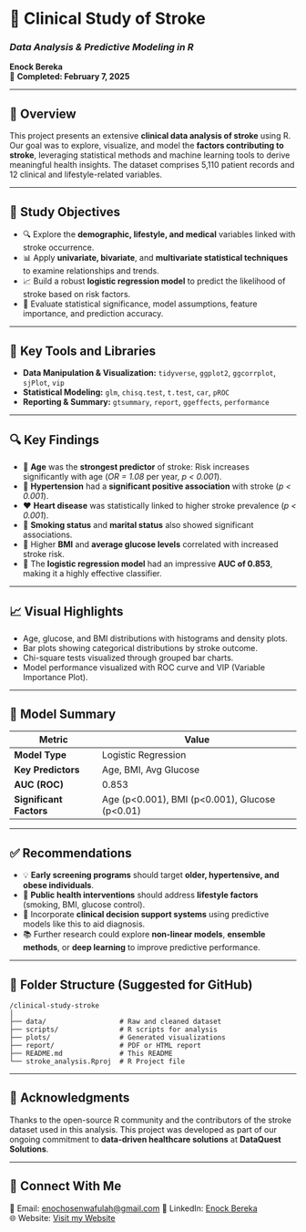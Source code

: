 
# 🧠 Clinical Study of Stroke  
### _Data Analysis & Predictive Modeling in R_  
**Enock Bereka**  
📅 **Completed: February 7, 2025**

---

## 📌 Overview

This project presents an extensive **clinical data analysis of stroke** using R. Our goal was to explore, visualize, and model the **factors contributing to stroke**, leveraging statistical methods and machine learning tools to derive meaningful health insights. The dataset comprises 5,110 patient records and 12 clinical and lifestyle-related variables.

---

## 🎯 Study Objectives

- 🔍 Explore the **demographic, lifestyle, and medical** variables linked with stroke occurrence.
- 📊 Apply **univariate, bivariate**, and **multivariate statistical techniques** to examine relationships and trends.
- 📈 Build a robust **logistic regression model** to predict the likelihood of stroke based on risk factors.
- 🧪 Evaluate statistical significance, model assumptions, feature importance, and prediction accuracy.

---

## 🧪 Key Tools and Libraries

- **Data Manipulation & Visualization:** `tidyverse`, `ggplot2`, `ggcorrplot`, `sjPlot`, `vip`
- **Statistical Modeling:** `glm`, `chisq.test`, `t.test`, `car`, `pROC`
- **Reporting & Summary:** `gtsummary`, `report`, `ggeffects`, `performance`

---

## 🔍 Key Findings

- 👵 **Age** was the **strongest predictor** of stroke: Risk increases significantly with age (_OR = 1.08_ per year, _p < 0.001_).
- 💉 **Hypertension** had a **significant positive association** with stroke (_p < 0.001_).
- ❤️ **Heart disease** was statistically linked to higher stroke prevalence (_p < 0.001_).
- 🚬 **Smoking status** and **marital status** also showed significant associations.
- 💊 Higher **BMI** and **average glucose levels** correlated with increased stroke risk.
- 🧠 The **logistic regression model** had an impressive **AUC of 0.853**, making it a highly effective classifier.

---

## 📈 Visual Highlights

- Age, glucose, and BMI distributions with histograms and density plots.
- Bar plots showing categorical distributions by stroke outcome.
- Chi-square tests visualized through grouped bar charts.
- Model performance visualized with ROC curve and VIP (Variable Importance Plot).

---

## 🤖 Model Summary

| Metric                  | Value          |
|------------------------|----------------|
| **Model Type**         | Logistic Regression |
| **Key Predictors**     | Age, BMI, Avg Glucose |
| **AUC (ROC)**          | 0.853 |
| **Significant Factors**| Age (p<0.001), BMI (p<0.001), Glucose (p<0.01) |

---

## ✅ Recommendations

- 💡 **Early screening programs** should target **older, hypertensive, and obese individuals**.
- 🏥 **Public health interventions** should address **lifestyle factors** (smoking, BMI, glucose control).
- 🧬 Incorporate **clinical decision support systems** using predictive models like this to aid diagnosis.
- 📚 Further research could explore **non-linear models**, **ensemble methods**, or **deep learning** to improve predictive performance.

---

## 📂 Folder Structure (Suggested for GitHub)

```
/clinical-study-stroke
│
├── data/                  # Raw and cleaned dataset
├── scripts/               # R scripts for analysis
├── plots/                 # Generated visualizations
├── report/                # PDF or HTML report
├── README.md              # This README
└── stroke_analysis.Rproj  # R Project file
```

---

## 🙌 Acknowledgments

Thanks to the open-source R community and the contributors of the stroke dataset used in this analysis. This project was developed as part of our ongoing commitment to **data-driven healthcare solutions** at **DataQuest Solutions**.

---

## 🔗 Connect With Me

📧 Email: enochosenwafulah@gmail.com 
💼 LinkedIn: [Enock Bereka](https://www.linkedin.com/in/enock-bereka)  
🌐 Website: [Visit my Website](https://dqs-git-main-enocks-projects-27f604c8.vercel.app/)
